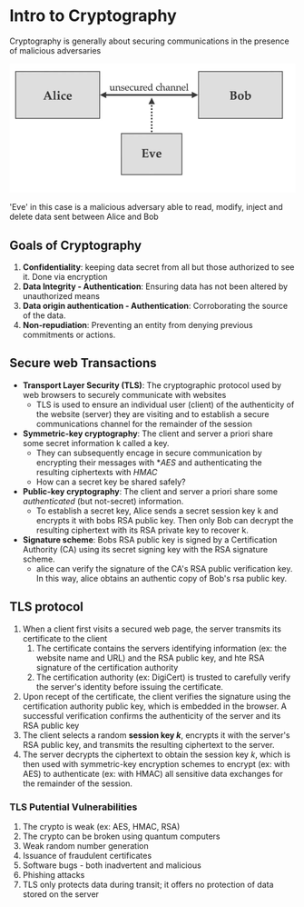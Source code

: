# Intro to Cryptography

Cryptography is generally about securing communications in the presence of malicious adversaries

![alt text](../imgs/1/com.png)

'Eve' in this case is a malicious adversary able to read, modify, inject and delete data sent between Alice and Bob

## Goals of Cryptography

1) **Confidentiality**: keeping data secret from all but those authorized to see it. Done via encryption
2) **Data Integrity - Authentication**: Ensuring data has not been altered by unauthorized means
3) **Data origin authentication - Authentication**: Corroborating the source of the data.
4) **Non-repudiation**: Preventing an entity from denying previous commitments or actions.

## Secure web Transactions

- **Transport Layer Security (TLS)**: The cryptographic protocol used by web browsers to securely communicate with websites
  - TLS is used to ensure an individual user (client) of the authenticity of the website (server) they are visiting and to establish a secure communications channel for the remainder of the session
- **Symmetric-key cryptography**: The client and server a priori share some secret information k called a key.
  - They can subsequently encage in secure communication by encrypting their messages with **AES* and authenticating the resulting ciphertexts with *HMAC*
  - How can a secret key be shared safely?
- **Public-key cryptography**: The client and server a priori share some *authenticated* (but not-secret) information.
  - To establish a secret key, Alice sends a secret session key k and encrypts it with bobs RSA public key. Then only Bob can decrypt the resulting ciphertext with its RSA private key to recover k.
- **Signature scheme**: Bobs RSA public key is signed by a Certification Authority (CA) using its secret signing key with the RSA signature scheme.
  - alice can verify the signature of the CA's RSA public verification key. In this way, alice obtains an authentic copy of Bob's rsa public key.

## TLS protocol

1) When a client first visits a secured web page, the server transmits its certificate to the client
   1) The certificate contains the servers identifying information (ex: the website name and URL) and the RSA public key, and hte RSA signature of the certification authority
   2) The certification authority (ex: DigiCert) is trusted to carefully verify the server's identity before issuing the certificate.
2) Upon recept of the certificate, the client verifies the signature using the certification authority public key, which is embedded in the browser. A successful verification confirms the authenticity of the server and its RSA public key
3) The client selects a random **session key *k***, encrypts it with the server's RSA public key, and transmits the resulting ciphertext to the server.
4) The server decrypts the ciphertext to obtain the session key *k*, which is then used with symmetric-key encryption schemes to encrypt (ex: with AES) to authenticate (ex: with HMAC) all sensitive data exchanges for the remainder of the session.

### TLS Putential Vulnerabilities

1) The crypto is weak (ex: AES, HMAC, RSA)
2) The crypto can be broken using quantum computers
3) Weak random number generation
4) Issuance of fraudulent certificates
5) Software bugs - both inadvertent and malicious
6) Phishing attacks
7) TLS only protects data during transit; it offers no protection of data stored on the server
